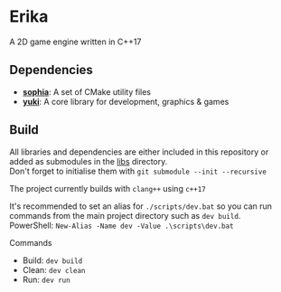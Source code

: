 # Erika
A 2D game engine written in C++17 

## Dependencies
- [**sophia**](../sophia): A set of CMake utility files
- [**yuki**](../yuki): A core library for development, graphics & games

## Build
All libraries and dependencies are either included in this repository or added as submodules in the [libs](libs) directory.  
Don't forget to initialise them with `git submodule --init --recursive`

The project currently builds with `clang++` using `c++17`

It's recommended to set an alias for `./scripts/dev.bat` so you can run commands from the main project directory such as `dev build`.  
PowerShell: `New-Alias -Name dev -Value .\scripts\dev.bat`

Commands
- Build: `dev build`  
- Clean: `dev clean`
- Run: `dev run`
